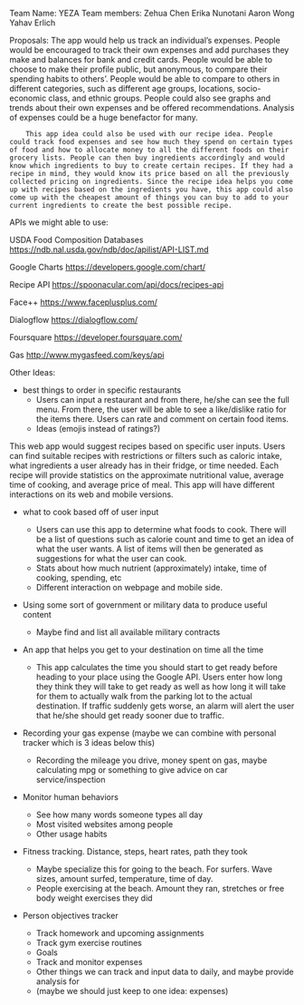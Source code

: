 ﻿Team Name: YEZA
Team members:
Zehua Chen
Erika Nunotani
Aaron Wong
Yahav Erlich






Proposals:
        The app would help us track an individual’s expenses. People would be encouraged to track their own expenses and add purchases they make and balances for bank and credit cards. People would be able to choose to make their profile public, but anonymous, to compare their spending habits to others’. People would be able to compare to others in different categories, such as different age groups, locations, socio-economic class, and ethnic groups. People could also see graphs and trends about their own expenses and be offered recommendations. Analysis of expenses could be a huge benefactor for many.


        This app idea could also be used with our recipe idea. People could track food expenses and see how much they spend on certain types of food and how to allocate money to all the different foods on their grocery lists. People can then buy ingredients accordingly and would know which ingredients to buy to create certain recipes. If they had a recipe in mind, they would know its price based on all the previously collected pricing on ingredients. Since the recipe idea helps you come up with recipes based on the ingredients you have, this app could also come up with the cheapest amount of things you can buy to add to your current ingredients to create the best possible recipe.


APIs we might able to use:


USDA Food Composition Databases
https://ndb.nal.usda.gov/ndb/doc/apilist/API-LIST.md


Google Charts
https://developers.google.com/chart/


Recipe API
https://spoonacular.com/api/docs/recipes-api


Face++
https://www.faceplusplus.com/


Dialogflow
https://dialogflow.com/


Foursquare
https://developer.foursquare.com/ 


Gas
http://www.mygasfeed.com/keys/api




Other Ideas: 
* best things to order in specific restaurants
   * Users can input a restaurant and from there, he/she can see the full menu. From there, the user will be able to see a like/dislike ratio for the items there. Users can rate and comment on certain food items.
   * Ideas (emojis instead of ratings?)


This web app would suggest recipes based on specific user inputs. Users can find suitable recipes with restrictions or filters such as caloric intake, what ingredients a user already has in their fridge, or time needed. Each recipe will provide statistics on the approximate nutritional value, average time of cooking, and average price of meal. This app will have different interactions on its web and mobile versions.


* what to cook based off of user input
   * Users can use this app to determine what foods to cook. There will be a list of questions such as calorie count and time to get an idea of what the user wants. A list of items will then be generated as suggestions for what the user can cook.
   * Stats about how much nutrient (approximately) intake, time of cooking, spending, etc
   * Different interaction on webpage and mobile side.


* Using some sort of government or military data to produce useful content
   * Maybe find and list all available military contracts


* An app that helps you get to your destination on time all the time
   * This app calculates the time you should start to get ready before heading to your place using the Google API. Users enter how long they think they will take to get ready as well as how long it will take for them to actually walk from the parking lot to the actual destination. If traffic suddenly gets worse, an alarm will alert the user that he/she should get ready sooner due to traffic.


* Recording your gas expense (maybe we can combine with personal tracker which is 3 ideas below this)
   * Recording the mileage you drive, money spent on gas, maybe calculating mpg or something to give advice on car service/inspection 
* Monitor human behaviors
   * See how many words someone types all day
   * Most visited websites among people
   * Other usage habits
* Fitness tracking. Distance, steps, heart rates, path they took
   * Maybe specialize this for going to the beach. For surfers. Wave sizes, amount surfed, temperature, time of day.
   * People exercising at the beach. Amount they ran, stretches or free body weight exercises they did
* Person objectives tracker
   * Track homework and upcoming assignments
   * Track gym exercise routines
   * Goals
   * Track and monitor expenses
   * Other things we can track and input data to daily, and maybe provide analysis for
   * (maybe we should just keep to one idea: expenses)